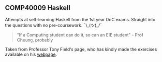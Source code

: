 ## COMP40009 Haskell

Attempts at self-learning Haskell from the 1st year DoC exams. Straight into the questions with no pre-coursework. ¯\\\_(ツ)\_/¯

> "If a Computing student can do it, so can an EIE student" - Prof Cheung, probably

Taken from Professor Tony Field's page, who has kindly made the exercises available on his [webpage](http://wp.doc.ic.ac.uk/ajf/haskell-tests/).

